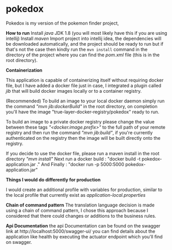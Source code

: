 # pokedox

Pokedox is my version of the pokemon finder project,

**How to run**
Install _java_ JDK 1.8 (you will most likely have this if you are using intellij)
Install _maven_
Import project into intellij idea, the dependencies will be downloaded automatically, and the project should be ready to
run but if that's not the case then kindly run the `mvn install` command in the directory of the project where you can
find the _pom.xml_ file (this is in the root directory).

**Containerization**

This application is capable of containerizing itself without requiring docker file, but I have added a docker file just
in case, I integrated a plugin called _jib_ that will build docker images locally or to a container registry.

(Recommended) To build an image to your local docker daemon simply run the command _"mvn jib:dockerBuild"_ in the root
directory, on completion you'll have the image "true-layer-docker-registry/pokedox" ready to run.

To build an image to a private docker registry please change the value between these tags _"<docker.image.prefix>"_  to
the full path of your remote registry and then run the command _"mvn jib:build"_, if you're currently authenticated on
the registry then the image will be built directly onto the registry.

If you decide to use the docker file, please run a maven install in the root directory _"mvn install"_
Next run a docker build : "docker build -t pokedox-application.jar ."
And Finally : "docker run -p 5000:5000 pokedox-application.jar"

**Things I would do differently for production**

I would create an additional profile with variables for production, similar to the local profile that currently exist
as _application-local.properties_

**Chain of command pattern**
The translation language decision is made using a chain of command pattern, I chose this approach because I considered
that there could changes or additions to the business rules.

**Api Documentation**
the api Documentation can be found on the swagger link at http://localhost:5000/swagger-ui/
you can find details about the application like health by executing the actuator endpoint which you'll find on swagger.